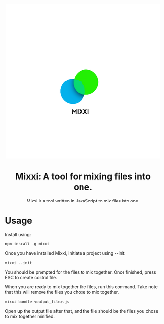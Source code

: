 <p align="center">
<img src="logo.png">
<h1 align="center"> Mixxi: A tool for mixing files into one. </h1>
</p>
<p align="center">
Mixxi is a tool written in JavaScript to mix files into one.
</p>

# Usage
Install using:

```
npm install -g mixxi
```
Once you have installed Mixxi, initiate a project using --init:

```
mixxi --init
```
You should be prompted for the files to mix together.
Once finished, press ESC to create control file.

When you are ready to mix together the files, run this command. Take note that this will remove the files you chose to mix together.
```
mixxi bundle <output_file>.js
```
Open up the output file after that, and the file should be the files you chose to mix together minified.
